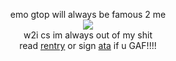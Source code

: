 <p align="center">
emo gtop will always be famous 2 me<br>
<img src="https://files.catbox.moe/72w0zo.png"/><br>
w2i cs im always out of my shit<br>
read <a href="https://rentry.co/thanggi">rentry</a> or sign <a href="https://mcr.atabook.org">ata</a> if u GAF!!!!
</p>
